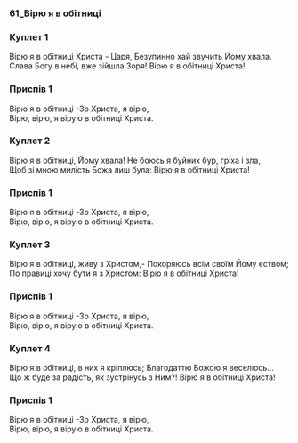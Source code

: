 ### 61_Вірю я в обітниці
### Куплет 1
Вірю я в обітниці Христа - Царя, Безупинно хай звучить Йому хвала. <br/>Слава Богу в небі, вже зійшла Зоря! Вірю я в обітниці Христа!
### Приспів 1
Вірю я в обітниці -3р Христа, я вірю, <br/>Вірю, вірю, я вірую в обітниці Христа.
### Куплет 2
Вірю я в обітниці, Йому хвала! Не боюсь я буйних бур, гріха і зла, <br/>Щоб зі мною милість Божа лиш була: Вірю я в обітниці Христа!
### Приспів 1
Вірю я в обітниці -3р Христа, я вірю, <br/>Вірю, вірю, я вірую в обітниці Христа.
### Куплет 3
Вірю я в обітниці, живу з Христом,- Покоряюсь всім своїм Йому єством;<br/>По правиці хочу бути я з Христом: Вірю я в обітниці Христа!
### Приспів 1
Вірю я в обітниці -3р Христа, я вірю, <br/>Вірю, вірю, я вірую в обітниці Христа.
### Куплет 4
Вірю я в обітниці, в них я кріплюсь; Благодаттю Божою я веселюсь... <br/>Що ж буде за радість, як зустрінусь з Ним?! Вірю я в обітниці Христа!
### Приспів 1
Вірю я в обітниці -3р Христа, я вірю, <br/>Вірю, вірю, я вірую в обітниці Христа.
